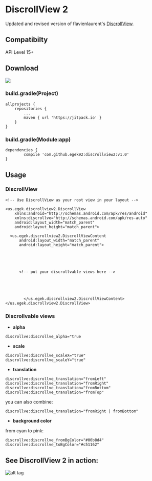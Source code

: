 # DiscrollView 2

Updated and revised version of flavienlaurent's [DiscrollView](https://github.com/flavienlaurent/discrollview).

## Compatibilty

API Level 15+

## Download

[![](https://jitpack.io/v/egek92/discrollview2.svg)](https://jitpack.io/#egek92/discrollview2)

### build.gradle(Project)

	allprojects {
		repositories {
			...
			maven { url 'https://jitpack.io' }
		}
	}
  
 ### build.gradle(Module:app)
  
  	dependencies {
	        compile 'com.github.egek92:discrollview2:v1.0'
	}


## Usage

### DiscrollView

```
<!-- Use DiscrollView as your root view in your layout -->

<us.egek.discrollview2.DiscrollView
    xmlns:android="http://schemas.android.com/apk/res/android"
    xmlns:discrollve="http://schemas.android.com/apk/res-auto"
    android:layout_width="match_parent"
    android:layout_height="match_parent">

  <us.egek.discrollview2.DiscrollViewContent
      android:layout_width="match_parent"
      android:layout_height="match_parent">
      
      
      
      
      
      <!-- put your discrollvable views here -->
      
      
      
      
      
        </us.egek.discrollview2.DiscrollViewContent>
</us.egek.discrollview2.DiscrollView>

```

### Discrollvable views

* **alpha**
```
discrollve:discrollve_alpha="true
```
* **scale**
```
discrollve:discrollve_scaleX="true"
discrollve:discrollve_scaleY="true"
```
* **translation**
```
discrollve:discrollve_translation="fromLeft"
discrollve:discrollve_translation="fromRight"
discrollve:discrollve_translation="fromBottom"
discrollve:discrollve_translation="fromTop"
```
you can also combine:
```
discrollve:discrollve_translation="fromRight | fromBottom"
```

* **background color**

from cyan to pink:
```
discrollve:discrollve_fromBgColor="#00b8d4"
discrollve:discrollve_toBgColor="#c51162"
```

## See DiscrollView 2 in action:

![alt tag](https://giant.gfycat.com/FeminineWarlikeEquestrian.gif)

